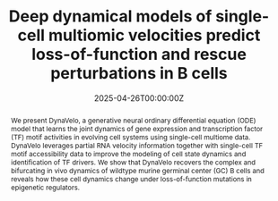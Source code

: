 ---
abstract: We present DynaVelo, a generative neural ordinary differential equation (ODE) model that learns the joint dynamics of gene expression and transcription factor (TF) motif activities in evolving cell systems using single-cell multiome data. DynaVelo leverages partial RNA velocity information together with single-cell TF motif accessibility data to improve the modeling of cell state dynamics and identification of TF drivers. We show that DynaVelo recovers the complex and bifurcating in vivo dynamics of wildtype murine germinal center (GC) B cells and reveals how these cell dynamics change under loss-of-function mutations in epigenetic regulators.
authors:
- admin
- Multiple Authors
date: "2025-04-26T00:00:00Z"
doi: "10.1101/2025.04.24.650458"
featured: false
publication: "bioRxiv"
publication_short: "bioRxiv"
publication_types:
- "3"
publishDate: "2025-04-26T00:00:00Z"
title: "Deep dynamical models of single-cell multiomic velocities predict loss-of-function and rescue perturbations in B cells"
url_pdf: https://www.biorxiv.org/content/10.1101/2025.04.24.650458v1.full.pdf
---